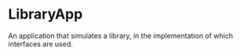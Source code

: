 # LibraryApp
An application that simulates a library, in the implementation of which interfaces are used.
